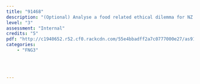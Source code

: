 ```yaml
---
title: "91468"
description: "(Optional) Analyse a food related ethical dilemma for NZ Society"
level: "3"
assessment: "Internal"
credits: "5"
pdf: "http://c1940652.r52.cf0.rackcdn.com/55e4bbadff2a7c0777000e27/as91468.pdf"
categories:
    - "FNG3"
    
    
    
    
---
```

